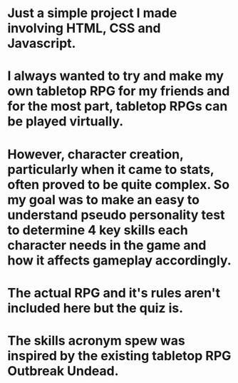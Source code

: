 # Just a simple project I made involving HTML, CSS and Javascript.  

# I always wanted to try and make my own tabletop RPG for my friends and for the most part, tabletop RPGs can be played virtually. 

# However, character creation, particularly when it came to stats, often proved to be quite complex. So my goal was to make an easy to understand pseudo personality test to determine 4 key skills each character needs in the game and how it affects gameplay accordingly.  

# The actual RPG and it's rules aren't included here but the quiz is.  

# The skills acronym spew was inspired by the existing tabletop RPG Outbreak Undead. 

